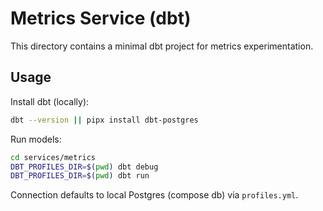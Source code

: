 # Metrics Service (dbt)

This directory contains a minimal dbt project for metrics experimentation.

## Usage

Install dbt (locally):
```bash
dbt --version || pipx install dbt-postgres
```

Run models:
```bash
cd services/metrics
DBT_PROFILES_DIR=$(pwd) dbt debug
DBT_PROFILES_DIR=$(pwd) dbt run
```

Connection defaults to local Postgres (compose db) via `profiles.yml`.
